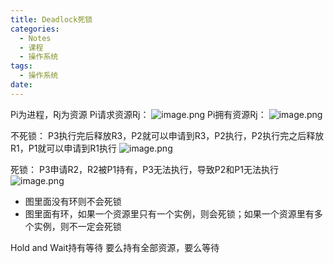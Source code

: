 ```yaml
---
title: Deadlock死锁
categories:
  - Notes
  - 课程
  - 操作系统
tags:
  - 操作系统
date:
---
```

Pi为进程，Rj为资源
Pi请求资源Rj：
![image.png](https://cdn.jsdelivr.net/gh/zhengyangWang1/image@main/img/20231025100217.png)
Pi拥有资源Rj：
![image.png](https://cdn.jsdelivr.net/gh/zhengyangWang1/image@main/img/20231025100233.png)

不死锁：
P3执行完后释放R3，P2就可以申请到R3，P2执行，P2执行完之后释放R1，P1就可以申请到R1执行
![image.png](https://cdn.jsdelivr.net/gh/zhengyangWang1/image@main/img/20231025100454.png)

死锁：
P3申请R2，R2被P1持有，P3无法执行，导致P2和P1无法执行
![image.png](https://cdn.jsdelivr.net/gh/zhengyangWang1/image@main/img/20231025100550.png)

- 图里面没有环则不会死锁
- 图里面有环，如果一个资源里只有一个实例，则会死锁；如果一个资源里有多个实例，则不一定会死锁

Hold and Wait持有等待
要么持有全部资源，要么等待

